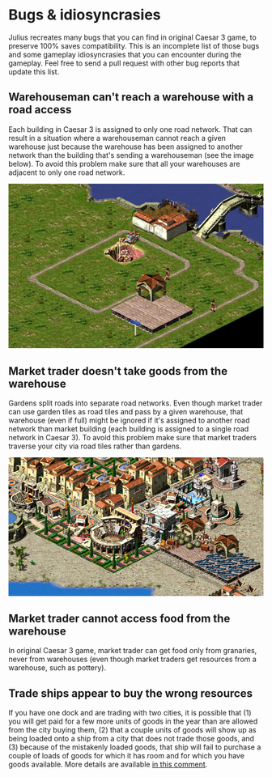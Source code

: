 Bugs & idiosyncrasies
=====================

Julius recreates many bugs that you can find in original Caesar 3 game, to preserve 100% saves compatibility. This is an incomplete list of those bugs and some gameplay idiosyncrasies that you can encounter during the gameplay. Feel free to send a pull request with other bug reports that update this list.

## Warehouseman can't reach a warehouse with a road access

Each building in Caesar 3 is assigned to only one road network. That can result in a situation where a warehouseman cannot reach a given warehouse just because the warehouse has been assigned to another network than the building that's sending a warehouseman (see the image below). To avoid this problem make sure that all your warehouses are adjacent to only one road network.

![Bugs - two road networks](images/bugs_two_road_networks.png)

## Market trader doesn't take goods from the warehouse

Gardens split roads into separate road networks. Even though market trader can use garden tiles as road tiles and pass by a given warehouse, that warehouse (even if full) might be ignored if it's assigned to another road network than market building (each building is assigned to a single road network in Caesar 3). To avoid this problem make sure that market traders traverse your city via road tiles rather than gardens.

![Bugs - two road networks](images/bugs_gardens.png)

## Market trader cannot access food from the warehouse

In original Caesar 3 game, market trader can get food only from granaries, never from warehouses (even though market traders get resources from a warehouse, such as pottery).

## Trade ships appear to buy the wrong resources

If you have one dock and are trading with two cities, it is possible that (1) you will get paid for a few more units of goods in the year than are allowed from the city buying them, (2) that a couple units of goods will show up as being loaded onto a ship from a city that does not trade those goods, and (3) because of the mistakenly loaded goods, that ship will fail to purchase a couple of loads of goods for which it has room and for which you have goods available. More details are available [in this comment](https://github.com/bvschaik/julius/issues/421#issuecomment-618942375).
